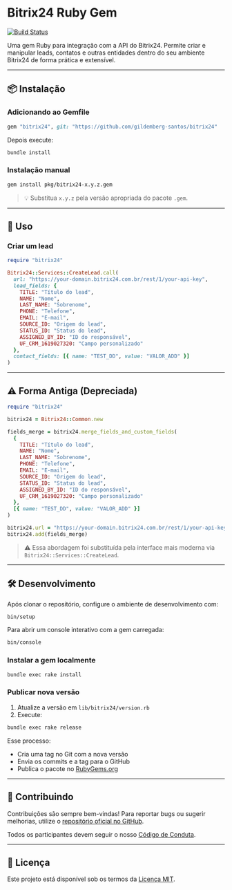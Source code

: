 # Bitrix24 Ruby Gem

[![Build Status](https://github.com/gildemberg-santos/bitrix24/actions/workflows/main.yml/badge.svg)](https://github.com/gildemberg-santos/bitrix24/actions)

Uma gem Ruby para integração com a API do Bitrix24. Permite criar e manipular leads, contatos e outras entidades dentro do seu ambiente Bitrix24 de forma prática e extensível.

---

## 📦 Instalação

### Adicionando ao Gemfile

```ruby
gem "bitrix24", git: "https://github.com/gildemberg-santos/bitrix24"
```

Depois execute:

```bash
bundle install
```

### Instalação manual

```bash
gem install pkg/bitrix24-x.y.z.gem
```

> 💡 Substitua `x.y.z` pela versão apropriada do pacote `.gem`.

---

## 🚀 Uso

### Criar um lead

```ruby
require "bitrix24"

Bitrix24::Services::CreateLead.call(
  url: "https://your-domain.bitrix24.com.br/rest/1/your-api-key",
  lead_fields: {
    TITLE: "Título do lead",
    NAME: "Nome",
    LAST_NAME: "Sobrenome",
    PHONE: "Telefone",
    EMAIL: "E-mail",
    SOURCE_ID: "Origem do lead",
    STATUS_ID: "Status do lead",
    ASSIGNED_BY_ID: "ID do responsável",
    UF_CRM_1619027320: "Campo personalizado"
  },
  contact_fields: [{ name: "TEST_DD", value: "VALOR_ADD" }]
)
```

---

## ⚠️ Forma Antiga (Depreciada)

```ruby
require "bitrix24"

bitrix24 = Bitrix24::Common.new

fields_merge = bitrix24.merge_fields_and_custom_fields(
  {
    TITLE: "Título do lead",
    NAME: "Nome",
    LAST_NAME: "Sobrenome",
    PHONE: "Telefone",
    EMAIL: "E-mail",
    SOURCE_ID: "Origem do lead",
    STATUS_ID: "Status do lead",
    ASSIGNED_BY_ID: "ID do responsável",
    UF_CRM_1619027320: "Campo personalizado"
  },
  [{ name: "TEST_DD", value: "VALOR_ADD" }]
)

bitrix24.url = "https://your-domain.bitrix24.com.br/rest/1/your-api-key"
bitrix24.add(fields_merge)
```

> ⚠️ Essa abordagem foi substituída pela interface mais moderna via `Bitrix24::Services::CreateLead`.

---

## 🛠 Desenvolvimento

Após clonar o repositório, configure o ambiente de desenvolvimento com:

```bash
bin/setup
```

Para abrir um console interativo com a gem carregada:

```bash
bin/console
```

### Instalar a gem localmente

```bash
bundle exec rake install
```

### Publicar nova versão

1. Atualize a versão em `lib/bitrix24/version.rb`
2. Execute:

```bash
bundle exec rake release
```

Esse processo:
- Cria uma tag no Git com a nova versão
- Envia os commits e a tag para o GitHub
- Publica o pacote no [RubyGems.org](https://rubygems.org)

---

## 🤝 Contribuindo

Contribuições são sempre bem-vindas! Para reportar bugs ou sugerir melhorias, utilize o [repositório oficial no GitHub](https://github.com/gildemberg-santos/bitrix24).

Todos os participantes devem seguir o nosso [Código de Conduta](https://github.com/gildemberg-santos/bitrix24/blob/master/CODE_OF_CONDUCT.md).

---

## 📄 Licença

Este projeto está disponível sob os termos da [Licença MIT](https://opensource.org/licenses/MIT).
